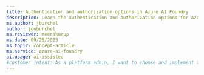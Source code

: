 ```yaml
---
title: Authentication and authorization options in Azure AI Foundry
description: Learn the authentication and authorization options for Azure AI Foundry including API keys, Microsoft Entra ID, managed identities, and common RBAC scenarios.
ms.author: jburchel
author: jonburchel
ms.reviewer: meerakurup
ms.date: 09/25/2025
ms.topic: concept-article
ms.service: azure-ai-foundry
ai.usage: ai-assisted
#customer intent: As a platform admin, I want to choose and implement the right authentication approach for Azure AI Foundry so my teams are secure and productive.
---
```


<!--
# Authentication and authorization options in Azure AI Foundry

Azure AI Foundry supports multiple authentication approaches to balance security, operational simplicity, and speed. This article explains the control plane and data plane model, compares API key and Microsoft Entra ID (formerly Azure AD) authentication, maps identities to roles, and describes common least privilege scenarios. Use this article with:

- [Role-based access control for Azure AI Foundry](rbac-azure-ai-foundry.md)
- [Configure keyless authentication with Microsoft Entra ID](../foundry-models/how-to/configure-entra-id.md)
- [Rotate API access keys](../../ai-services/rotate-keys.md?context=/azure/ai-foundry/context/context)
- [Azure built-in roles (AI + machine learning)](/azure/role-based-access-control/built-in-roles#ai-+-machine-learning)

> [!IMPORTANT]
> Use Microsoft Entra ID for production workloads to enable conditional access, managed identities, and least privilege RBAC. API keys are convenient for quick evaluation and legacy tooling but lack user level traceability.
## Control plane vs. data plane

Azure services separate management (_control plane_) from runtime operations (_data plane_).

| Plane | Scope in Azure AI Foundry | Typical operations | Example tools | Authorization surface |
|-------|---------------------------|--------------------|---------------|-----------------------|
| Control plane | Setting up and configuring hubs, projects, networking, encryption, and connections | Create or delete resources, assign roles, rotate keys, set up Private Link | Azure portal, Azure CLI, ARM templates and Bicep, Terraform | Azure RBAC (management actions and dataActions) |
| Data plane | Running and using model inference, agent interactions, evaluation jobs, and content safety calls | Chat completions, embedding generation, start fine-tune jobs, send agent messages, analyzer and classifier operations | SDKs, REST APIs, Azure AI Foundry portal playground | API key header or OAuth 2.0 (Microsoft Entra ID token) plus dataActions |

### Control and data plane diagram

![Diagram that shows the control plane (configuration, role assignments, networking, keys) influencing data plane operations (model inference, agent service, evaluations, content safety).](../media/authentication-options-ai-foundry/control-data-plane.png)

_Source file: control-data-plane.mmd (stored alongside the image for maintenance; not published)._ 

> [!NOTE]
> This diagram is conceptual. Check current service documentation for the latest supported resources and operations.
## Authentication methods

### API keys

API keys are static secrets scoped to an Azure AI Foundry resource (formerly Azure AI Services).

**Recommended for:**
- Rapid prototyping and isolated test environments
- Systems where rotating a single secret across multiple callers is operationally acceptable

**Advantages:** Simple, language agnostic, and doesn't require a token acquisition flow.

**Limitations:** Can't express user identity, is difficult to scope granularly, and is harder to audit. Disable API keys after you complete Microsoft Entra ID adoption.

### Microsoft Entra ID (token-based and keyless)

Microsoft Entra ID uses OAuth 2.0 bearer tokens. Principals get tokens for the resource scope (`https://cognitiveservices.azure.com/.default`).

**Recommended for:**
- Production workloads
- Conditional Access, MFA, and just-in-time access
- Least privilege RBAC and managed identity integration

**Advantages:** Fine-grained role assignments, per-principal auditing, controllable token lifetimes, automatic secret hygiene, and managed identities for services.

**Limitations:** Has slightly higher initial setup complexity and requires custom subdomain endpoints for some services. See [Configure keyless authentication with Microsoft Entra ID](../foundry-models/how-to/configure-entra-id.md).

## Feature support matrix: API key vs. Microsoft Entra ID

> [!IMPORTANT]
> Validate features marked [**TO VERIFY**] against current release notes if you rely on them for compliance-critical scenarios.
| Capability or feature | API Key | Microsoft Entra ID | Notes |
|---------------------|---------|--------------------|-------|
| Basic model inference (chat, embeddings) | Yes | Yes | Fully supported. |
| Fine-tuning operations | Yes | Yes | Entra ID provides per-principal audit. [**TO VERIFY**] |
| Agents service interactions | Yes | Yes | Use Entra ID for managed identity tool access. |
| Content safety analyze calls | Yes | Yes | Use RBAC to limit high-risk operations. |
| Batch analysis jobs (Multimodal Intelligence) | Yes | Yes | Entra ID is recommended for large-scale labeling. [**TO VERIFY**] |
| Portal playground usage | Yes | Yes | Playground uses project connection authentication mode. |
| Network isolation with Private Link | Yes | Yes | Entra ID adds Conditional Access benefits. |
| Conditional Access and MFA enforcement | No | Yes | Key-based auth bypasses user identity. |
| Least privilege with built-in and custom roles | Limited | Yes | Keys provide all-or-nothing access per resource. |
| Managed identity (system-assigned or user-assigned) | No | Yes | Enables secretless service-to-service auth. |
| Per-request user attribution | No | Yes | Token includes tenant and object IDs. |
| Revocation (immediate) | Rotate key | Remove the role or disable the principal | Short token lifetime still applies. |
| Support in automation pipelines | Yes (secret) | Yes (service principal or managed identity) | Entra ID avoids secret rotation overhead. |

## Identity types

| Identity type | Description | Typical use in Foundry | Advantages | Considerations |
|---------------|-------------|------------------------|------------|----------------|
| User principal | Individual user in Entra ID | Portal, exploratory dev, model evaluation | Fine-grained auditing, Conditional Access policies | Not ideal for unattended jobs |
| Service principal (app registration) | Application identity that uses a client secret or certificate | CI/CD pipelines, batch orchestration, external systems | Supports automation, supports certificate auth | Secrets and certificates must be rotated, avoid assigning overly broad roles |
| Managed identity (system-assigned) | Azure resource-bound identity automatically managed by the platform | Deployed services calling Foundry (Functions, Web Apps, Container Apps) | No secret management, lifecycle tied to the resource | Works only in Azure, can't be used outside the cloud |
| Managed identity (user-assigned) | Standalone identity that attaches to multiple resources | Share a workload identity across apps and define a rotation boundary | Reusable across hosts, enables granular role scoping | Lifecycle is decoupled—you must manage it separately |

## Built-in roles overview

See the authoritative list in [Azure built-in roles (AI + machine learning)](/azure/role-based-access-control/built-in-roles#ai-+-machine-learning). Common examples:

| Scenario | Typical built-in role(s) | Notes |
|----------|--------------------------|-------|
| Consume inference only | Cognitive Services User or Cognitive Services OpenAI User | Grants data plane usage. Doesn't allow management plane writes. |
| Manage deployments or fine-tune models | Cognitive Services OpenAI Contributor | Includes permissions to create or update model deployments. |
| Rotate keys or manage resource | Cognitive Services Contributor | Broad. Consider a custom role for least privilege. |
| Observability and metric reads | (Varies) Cognitive Services User plus monitoring roles | Combine with Azure Monitor Reader if needed. |

> [!TIP]
> Create a custom role when a built-in role grants more permissions than you need.
## Set up Microsoft Entra ID

High-level steps. See the detailed guide: [Configure key-less authentication](../foundry-models/how-to/configure-entra-id.md).

1. Ensure your Azure AI Foundry resource has a custom subdomain configured. See [Custom subdomains](/azure/ai-services/cognitive-services-custom-subdomains).
1. Assign the needed built-in or custom role, such as Cognitive Services User, to each principal—user, service principal, or managed identity—at the resource or project scope.
1. For a service principal, create an app registration, add a client secret or certificate, and note the tenant ID, client ID, and secret or certificate.
1. For a managed identity, enable the system-assigned identity on the calling service or attach a user-assigned identity, then assign a role to it on the Azure AI Foundry resource.
1. Update project connections in Azure AI Foundry to use Microsoft Entra ID: Management center > Connected resources > Access details > Authentication > Microsoft Entra ID.
1. Remove key-based authentication after all callers use token authentication. Optionally disable local authentication in deployment templates.

### Example: Contoso mixed workload scenario

![Diagram that shows developers, a CI/CD service principal, and a managed identity enabled Azure Function interacting with an Azure AI Foundry resource while a security admin applies RBAC and Azure Monitor and tracing receive logs.](../media/authentication-options-ai-foundry/contoso-mixed-scenario.png)

_Diagram source file: contoso-mixed-scenario.mmd (stored with the image for maintenance; not published)._ 

- Give developers the `Cognitive Services User` role for inference.
- Give the service principal a custom role that allows deployment and evaluation actions.
- Give the managed identity for the Azure Function only the inference dataActions.
- Security admin reviews role assignments regularly.

## Common setup scenarios

### Scenario: Restrict users to model inference but not agents
1. Create a custom role that excludes agent dataActions.
1. Assign users the custom role and the `Cognitive Services User` role if they need baseline inference.
1. Attempt an agent action to confirm it's denied.

### Scenario: Separate admins (configuration) from developers (build)
1. Assign a minimal management plane custom role to admins (resource write and delete plus networking; no dataActions).
1. Assign developers data plane roles (for example, Cognitive Services OpenAI User or a custom role) without management plane delete rights.
1. Review assignments periodically by using Azure Access Reviews.

### Scenario: Least-privileged project access
1. Inventory required operations (inference, fine-tuning, evaluation, content safety).
1. Start with the narrowest built-in role that covers most needs, and clone it into a custom role.
1. Add only needed dataActions for additional features; avoid wildcards.
1. Test with a nonprivileged principal. Expand incrementally.
1. Automate assignment by using IaC (Bicep/ARM) for consistency.

## Service authentication patterns

| Pattern | Description | Example | Recommended identity |
|---------|-------------|---------|----------------------|
| Server-to-service (headless) | Backend runs inference for users. | API layer that enriches chat responses. | Managed identity (preferred) or service principal |
| Client app direct call | Front end calls the inference service (don't expose secrets). | Native or mobile app | Use a secure backend token broker. Don't embed keys. |
| Data pipeline batch | Nightly batch fine-tunes models or runs evaluations. | Scheduled job | Service principal with limited custom role |
| Agent tool access to Azure resources | Agent calls other Azure services through tools. | Retrieval augmentation | Managed identity with least privilege |

## Auto role assignments

Some creation workflows can auto assign broad roles, such as granting the resource creator the Owner or Contributor role. Review roles and downgrade them to least privilege right after provisioning. Document any automation that depends on elevated roles.

## Auditing and monitoring

- Use Azure Monitor logs and activity logs to correlate RBAC changes with data plane usage.
- Enable diagnostic settings to export to Log Analytics or a SIEM.
- Scan regularly for principals that still use API keys and migrate them to Entra ID.

## Related content

- [Authenticate requests to Azure AI services](/azure/ai-services/authentication)
- [Configure key-less authentication with Microsoft Entra ID](../foundry-models/how-to/configure-entra-id.md)
- [Azure built-in roles (AI + machine learning)](/azure/role-based-access-control/built-in-roles#ai-+-machine-learning)
- [Managed identities for Azure resources](/entra/identity/managed-identities-azure-resources/overview)
-->
